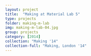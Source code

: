 ```yaml
---
layout: project
title:  "Making at Material Lab 5"
type: projects
folder: making-m-lab
img: making-m-lab-04.jpg
group: projects
category: [2014]
collection: "Making '14"
collection-full: "Making, London '14"
---
```



